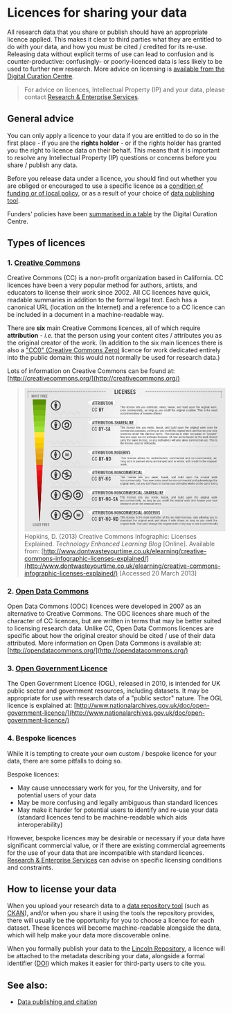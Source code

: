 # Licences for sharing your data

All research data that you share or publish should have an appropriate licence applied. This makes it clear to third parties what they are entitled to do with your data, and how you must be cited / credited for its re-use. Releasing data without explicit terms of use can lead to confusion and is counter-productive: confusingly- or poorly-licenced data is less likely to be used to further new research. More advice on licensing is [available from the Digital Curation Centre](http://www.dcc.ac.uk/resources/how-guides/license-research-data).

> For advice on licences, Intellectual Property (IP) and your data, please contact [Research & Enterprise Services](http://research.blogs.lincoln.ac.uk/).

## General advice

You can only apply a licence to your data if you are entitled to do so in the first place - if you are the **rights holder** - or if the rights holder has granted you the right to licence data on their behalf. This means that it is important to resolve any Intellectual Property (IP) questions or concerns before you share / publish any data.

Before you release data under a licence, you should find out whether you are obliged or encouraged to use a specific licence as a [condition of funding or of local policy](https://orbital.lincoln.ac.uk/training-policies), or as a result of your choice of [data publishing tool](https://orbital.lincoln.ac.uk/training-policies).

Funders' policies have been [summarised in a table](http://lncn.eu/cz46) by the Digital Curation Centre.

## Types of licences

### 1. [Creative Commons](http://creativecommons.org/)

Creative Commons (CC) is a non-profit organization based in California. CC licences have been a very popular method for authors, artists, and educators to license their work since 2002. All CC licences have quick, readable summaries in addition to the formal legal text. Each has a canonical URL (location on the Internet) and a reference to a CC licence can be included in a document in a machine-readable way.

There are **six** main Creative Commons licences, all of which require **attribution** - *i.e.* that the person using your content cites / attributes you as the original creator of the work. (In addition to the six main licences there is also a ["CC0" (Creative Commons Zero)](http://creativecommons.org/publicdomain/zero/1.0/) licence for work dedicated entirely into the public domain: this would not normally be used for research data.)

Lots of information on Creative Commons can be found at: [http://creativecommons.org/](http://creativecommons.org/)

> ![Table of CC licences](https://github.com/unilincoln/RDM/blob/master/images/creative_commons.png?raw=true)
> Hopkins, D. (2013) Creative Commons Infographic: Licenses Explained. *Technology Enhanced Learning Blog* [Online]. Available from: [http://www.dontwasteyourtime.co.uk/elearning/creative-commons-infographic-licenses-explained/](http://www.dontwasteyourtime.co.uk/elearning/creative-commons-infographic-licenses-explained/) [Accessed 20 March 2013]

### 2. [Open Data Commons](http://opendatacommons.org/)

Open Data Commons (ODC) licences were developed in 2007 as an alternative to Creative Commons. The ODC licences share much of the character of CC licences, but are written in terms that may be better suited to licensing research data. Unlike CC, Open Data Commons licences are specific about how the original creator should be cited / use of their data attributed. More information on Open Data Commons is available at: [http://opendatacommons.org/](http://opendatacommons.org/)

### 3. [Open Government Licence](http://www.nationalarchives.gov.uk/doc/open-government-licence/)

The Open Government Licence (OGL), released in 2010, is intended for UK public sector and government resources, including datasets. It may be appropriate for use with research data of a "public sector" nature. The OGL licence is explained at: [http://www.nationalarchives.gov.uk/doc/open-government-licence/](http://www.nationalarchives.gov.uk/doc/open-government-licence/)

### 4. Bespoke licences

While it is tempting to create your own custom / bespoke licence for your data, there are some pitfalls to doing so.

Bespoke licences:

* May cause unnecessary work for you, for the University, and for potential users of your data
* May be more confusing and legally ambiguous than standard licences
* May make it harder for potential users to identify and re-use your data (standard licences tend to be machine-readable which aids interoperability)

However, bespoke licences may be desirable or necessary if your data have significant commercial value, or if there are existing commercial agreements for the use of your data that are incompatible with standard licences. [Research & Enterprise Services](http://research.blogs.lincoln.ac.uk/) can advise on specific licensing conditions and constraints.

## How to license your data

When you upload your research data to a [data repository tool](https://orbital.lincoln.ac.uk/training-tools) (such as [CKAN](http://ckan.lincoln.ac.uk/)), and/or when you share it using the tools the repository provides, there will usually be the opportunity for you to choose a licence for each dataset. These licences will become machine-readable alongside the data, which will help make your data more discoverable online.

When you formally publish your data to the [Lincoln Repository](http://eprints.lincoln.ac.uk/), a licence will be attached to the metadata describing your data, alongside a formal identifier ([DOI](http://www.doi.org/)) which makes it easier for third-party users to cite you.

## See also:

* [Data publishing and citation](https://orbital.lincoln.ac.uk/training-pubcite)